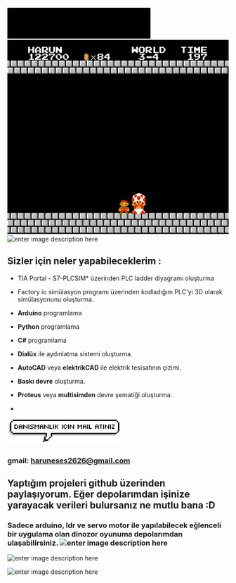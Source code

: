﻿
![enter image description here](https://github.com/hrngcmn/hrngcmn/blob/main/screedbot.gif?raw=true)                                                                                                          
![enter image description here](https://github.com/hrngcmn/hrngcmn/raw/main/thankyoumario.gif?raw=true)
![enter image description here](http://imgur.com/QsfVIOE.gif) 


## Sizler için neler yapabileceklerim :

*  TIA Portal - S7-PLCSIM* üzerinden PLC ladder diyagramı oluşturma

* Factory io simülasyon programı üzerinden kodladığım PLC'yi 3D olarak simülasyonunu oluşturma. 

* **Arduino** programlama

*   **Python** programlama  
 
*   **C#** programlama 

* **Dialüx**  ile aydınlatma sistemi oluşturma.

* **AutoCAD** veya **elektrikCAD** ile elektrik  tesisatının çizimi. 

* **Baskı devre** oluşturma. 

* **Proteus** veya **multisimden** devre şematiği oluşturma. 
* 

![enter image description here](https://github.com/hrngcmn/hrngcmn/blob/main/wigflip-ds.png?raw=true)
### gmail: haruneses2626@gmail.com 

## Yaptığım projeleri  github  üzerinden paylaşıyorum. Eğer depolarımdan işinize yarayacak verileri bulursanız ne mutlu bana :D

### Sadece arduino, ldr ve servo motor ile yapılabilecek eğlenceli bir uygulama olan dinozor oyunuma depolarımdan ulaşabilirsiniz.   ![enter image description here](https://github.com/saadeghi/saadeghi/blob/master/dino.gif?raw=true)
![enter image description here](https://raw.githubusercontent.com/BrunnerLivio/brunnerlivio/master/images/marquee.svg)

![enter image description here](https://raw.githubusercontent.com/BrunnerLivio/brunnerlivio/master/images/marquee.svg)

<!--
**hrngcmn/hrngcmn** is a ✨ _special_ ✨ repository because its `README.md` (this file) appears on your GitHub profile.

